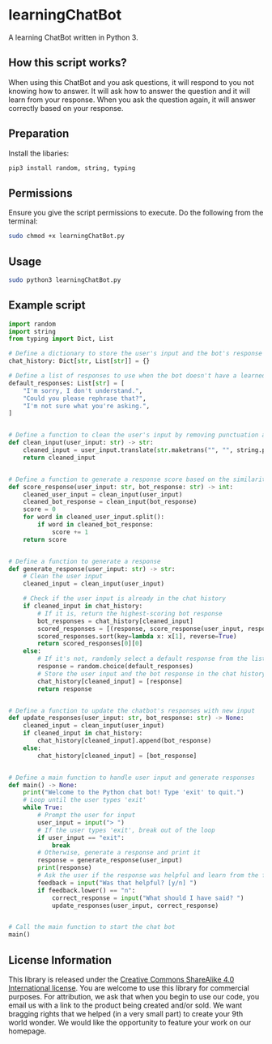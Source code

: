 # learningChatBot
A learning ChatBot written in Python 3.

## How this script works?
When using this ChatBot and you ask questions, it will respond to you not knowing how to answer.
It will ask how to answer the question and it will learn from your response.
When you ask the question again, it will answer correctly based on your response.

## Preparation
Install the libaries:
```bash
pip3 install random, string, typing
```

## Permissions

Ensure you give the script permissions to execute. Do the following from the terminal:
```bash
sudo chmod +x learningChatBot.py
```

## Usage
```bash
sudo python3 learningChatBot.py
```

## Example script
```python
import random
import string
from typing import Dict, List

# Define a dictionary to store the user's input and the bot's response
chat_history: Dict[str, List[str]] = {}

# Define a list of responses to use when the bot doesn't have a learned response
default_responses: List[str] = [
    "I'm sorry, I don't understand.",
    "Could you please rephrase that?",
    "I'm not sure what you're asking.",
]


# Define a function to clean the user's input by removing punctuation and converting to lowercase
def clean_input(user_input: str) -> str:
    cleaned_input = user_input.translate(str.maketrans("", "", string.punctuation)).lower()
    return cleaned_input


# Define a function to generate a response score based on the similarity of two strings
def score_response(user_input: str, bot_response: str) -> int:
    cleaned_user_input = clean_input(user_input)
    cleaned_bot_response = clean_input(bot_response)
    score = 0
    for word in cleaned_user_input.split():
        if word in cleaned_bot_response:
            score += 1
    return score


# Define a function to generate a response
def generate_response(user_input: str) -> str:
    # Clean the user input
    cleaned_input = clean_input(user_input)

    # Check if the user input is already in the chat history
    if cleaned_input in chat_history:
        # If it is, return the highest-scoring bot response
        bot_responses = chat_history[cleaned_input]
        scored_responses = [(response, score_response(user_input, response)) for response in bot_responses]
        scored_responses.sort(key=lambda x: x[1], reverse=True)
        return scored_responses[0][0]
    else:
        # If it's not, randomly select a default response from the list
        response = random.choice(default_responses)
        # Store the user input and the bot response in the chat history
        chat_history[cleaned_input] = [response]
        return response


# Define a function to update the chatbot's responses with new input
def update_responses(user_input: str, bot_response: str) -> None:
    cleaned_input = clean_input(user_input)
    if cleaned_input in chat_history:
        chat_history[cleaned_input].append(bot_response)
    else:
        chat_history[cleaned_input] = [bot_response]


# Define a main function to handle user input and generate responses
def main() -> None:
    print("Welcome to the Python chat bot! Type 'exit' to quit.")
    # Loop until the user types 'exit'
    while True:
        # Prompt the user for input
        user_input = input("> ")
        # If the user types 'exit', break out of the loop
        if user_input == "exit":
            break
        # Otherwise, generate a response and print it
        response = generate_response(user_input)
        print(response)
        # Ask the user if the response was helpful and learn from the feedback
        feedback = input("Was that helpful? [y/n] ")
        if feedback.lower() == "n":
            correct_response = input("What should I have said? ")
            update_responses(user_input, correct_response)


# Call the main function to start the chat bot
main()
```

## License Information

This library is released under the [Creative Commons ShareAlike 4.0 International license](https://creativecommons.org/licenses/by-sa/4.0/). You are welcome to use this library for commercial purposes. For attribution, we ask that when you begin to use our code, you email us with a link to the product being created and/or sold. We want bragging rights that we helped (in a very small part) to create your 9th world wonder. We would like the opportunity to feature your work on our homepage.
